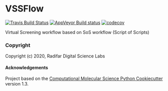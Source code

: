 VSSFlow
==============================
[//]: # (Badges)
[![Travis Build Status](https://travis-ci.com/REPLACE_WITH_OWNER_ACCOUNT/VSSFlow.svg?branch=master)](https://travis-ci.com/REPLACE_WITH_OWNER_ACCOUNT/VSSFlow)
[![AppVeyor Build status](https://ci.appveyor.com/api/projects/status/REPLACE_WITH_APPVEYOR_LINK/branch/master?svg=true)](https://ci.appveyor.com/project/REPLACE_WITH_OWNER_ACCOUNT/VSSFlow/branch/master)
[![codecov](https://codecov.io/gh/REPLACE_WITH_OWNER_ACCOUNT/VSSFlow/branch/master/graph/badge.svg)](https://codecov.io/gh/REPLACE_WITH_OWNER_ACCOUNT/VSSFlow/branch/master)


Virtual Screening workflow based on SoS workflow (Script of Scripts)

### Copyright

Copyright (c) 2020, Radifar Digital Science Labs


#### Acknowledgements
 
Project based on the 
[Computational Molecular Science Python Cookiecutter](https://github.com/molssi/cookiecutter-cms) version 1.3.
